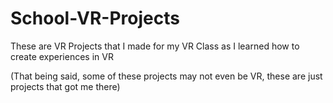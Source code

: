 # School-VR-Projects

These are VR Projects that I made for my VR Class as I learned how to create experiences in VR

(That being said, some of these projects may not even be VR, these are just projects that got me there)
